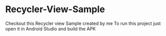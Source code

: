 # Recycler-View-Sample
Checkout this Recycler view Sample created by me
To run this project just open it in Android Studio and build the APK
